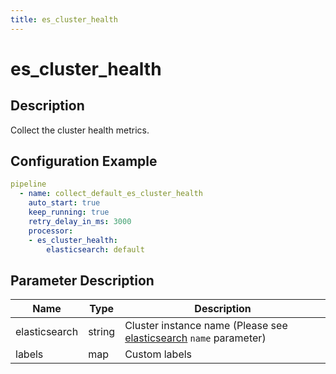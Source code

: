 ```yaml
---
title: es_cluster_health
---
```


# es_cluster_health

## Description

Collect the cluster health metrics.

## Configuration Example

```yaml
pipeline
  - name: collect_default_es_cluster_health
    auto_start: true
    keep_running: true
    retry_delay_in_ms: 3000
    processor:
    - es_cluster_health:
        elasticsearch: default
```

## Parameter Description

| Name | Type | Description |
| --- | --- | --- |
| elasticsearch | string | Cluster instance name (Please see [elasticsearch](https://docs.infinilabs.com/gateway/main/docs/references/elasticsearch/) `name` parameter) |
| labels | map | Custom labels |

